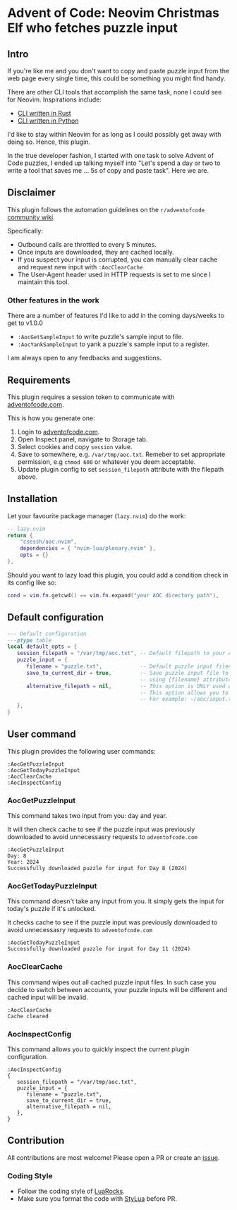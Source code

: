 <!-- panvimdoc-ignore-start -->
# Advent of Code: Neovim Christmas Elf who fetches puzzle input
<!-- panvimdoc-ignore-end -->

## Intro

If you're like me and you don't want to copy and paste puzzle input from the web page every single time, this could be something you might find handy.

There are other CLI tools that accomplish the same task, none I could see for Neovim. Inspirations include:

- [CLI written in Rust](https://github.com/scarvalhojr/aoc-cli)
- [CLI written in Python](https://github.com/wimglenn/advent-of-code-data)

I'd like to stay within Neovim for as long as I could possibly get away with doing so. Hence, this plugin.

In the true developer fashion, I started with one task to solve Advent of Code puzzles, I ended up talking myself into "Let's spend a day or two to write a tool that saves me ... 5s of copy and paste task". Here we are.


## Disclaimer

This plugin follows the automation guidelines on the `r/adventofcode` [community wiki](https://www.reddit.com/r/adventofcode/wiki/faqs/automation). 

Specifically:

- Outbound calls are throttled to every 5 minutes.
- Once inputs are downloaded, they are cached locally.
- If you suspect your input is corrupted, you can manually clear cache and request new input with `:AocClearCache`
- The User-Agent header used in HTTP requests is set to me since I maintain this tool.

### Other features in the work 

There are a number of features I'd like to add in the coming days/weeks to get to v1.0.0

- `:AocGetSampleInput` to write puzzle's sample input to file.
- `:AocYankSampleInput` to yank a puzzle's sample input to a register.

I am always open to any feedbacks and suggestions.

## Requirements

This plugin requires a session token to communicate with [adventofcode.com](https://adventofcode.com).

This is how you generate one:

1. Login to [adventofcode.com](https://adventofcode.com).
2. Open Inspect panel, navigate to Storage tab.
3. Select cookies and copy `session` value.
4. Save to somewhere, e.g. `/var/tmp/aoc.txt`. Remeber to set appropriate permission, e.g `chmod 600` or whatever you deem acceptable.
5. Update plugin config to set `session_filepath` attribute with the filepath above.

## Installation

Let your favourite package manager (`lazy.nvim`) do the work:

``` lua
-- lazy.nvim
return {
    "csessh/aoc.nvim",
    dependencies = { "nvim-lua/plenary.nvim" },
    opts = {}
},
```

Should you want to lazy load this plugin, you could add a condition check in its config like so:

``` lua
cond = vim.fn.getcwd() == vim.fn.expand("your AOC directory path"),
```

## Default configuration

``` lua
--- Default configuration
---@type table
local default_opts = {
   session_filepath = "/var/tmp/aoc.txt", -- Default filepath to your AOC session token
   puzzle_input = { 
      filename = "puzzle.txt",            -- Default puzzle input filename
      save_to_current_dir = true,         -- Save puzzle input file to your current buffer's cwd() 
                                          -- using {filename} attribute listed above.
      alternative_filepath = nil,         -- This option is ONLY used when save_to_current_dir is set to false
                                          -- This option allows you to set a generic filepath for your puzzle input
                                          -- For example: ~/aoc/input.txt or ~/aoc/puzzle ...
   },
}
```

## User command

This plugin provides the following user commands: 
``` vim
:AocGetPuzzleInput
:AocGetTodayPuzzleInput
:AocClearCache
:AocInspectConfig
```

### AocGetPuzzleInput

This command takes two input from you: day and year.

It will then check cache to see if the puzzle input was previously downloaded to avoid unnecessasry requests to `adventofcode.com`

``` vim
:AocGetPuzzleInput
Day: 8
Year: 2024
Successfully downloaded puzzle for input for Day 8 (2024)
```

### AocGetTodayPuzzleInput

This command doesn't take any input from you. It simply gets the input for today's puzzle if it's unlocked.

It checks cache to see if the puzzle input was previously downloaded to avoid unnecessasry requests to `adventofcode.com`

``` vim
:AocGetTodayPuzzleInput
Successfully downloaded puzzle for input for Day 11 (2024)
```

### AocClearCache

This command wipes out all cached puzzle input files. In such case you decide to switch between accounts, your puzzle inputs will be different and cached input will be invalid.

``` vim
:AocClearCache
Cache cleared
```

### AocInspectConfig

This command allows you to quickly inspect the current plugin configuration. 

``` vim
:AocInspectConfig
{
   session_filepath = "/var/tmp/aoc.txt",
   puzzle_input = {
      filename = "puzzle.txt",
      save_to_current_dir = true,
      alternative_filepath = nil,
   },
}
```

## Contribution

All contributions are most welcome! Please open a PR or create an [issue](https://github.com/csessh/aoc.nvim/issues).

### Coding Style

- Follow the coding style of [LuaRocks](https://github.com/luarocks/lua-style-guide).
- Make sure you format the code with [StyLua](https://github.com/JohnnyMorganz/StyLua) before PR.

